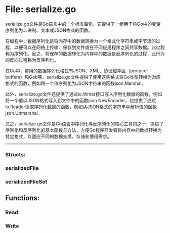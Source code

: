 # File: serialize.go

serialize.go文件是Go语言中的一个标准库包，它提供了一组用于将Go中的变量序列化为二进制、文本或JSON格式的函数。

在编程中，数据序列化是将内存中的数据转换为一个格式化字符串或字节流的过程，以便可以在网络上传输、保存到文件或在不同应用程序之间共享数据。此过程称为序列化。反之，将保存的数据转化为内存中的数据是反序列化的过程，此行为的反向过程称为反序列化。

在Go中，常用的数据序列化格式有JSON、XML、协议缓冲区（protocol buffers）和Gob等。serialize.go文件提供了使用这些格式将Go类型转换为对应格式的函数，例如将一个值序列化为JSON字符串的函数json.Marshal。

此外，serialize.go文件还提供了通过io.Writer接口写入序列化数据的函数，例如将一个值以JSON格式写入到文件中的函数json.NewEncoder，也提供了通过io.Reader读取序列化数据的函数，例如从JSON格式的字符串中解析值的函数json.Unmarshal。

总之，serialize.go文件是Go语言中序列化与反序列化的核心工具包之一，提供了序列化和反序列化的基本函数与方法，方便Go程序开发者将内存中的数据转换为特定格式，以适应不同的数据交换、存储和使用需求。




---

### Structs:

### serializedFile





### serializedFileSet





## Functions:

### Read





### Write





